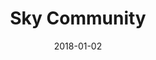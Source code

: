 ---
layout: site
title: "Sky Community"
date: 2018-01-02
categories: [entertainment]
version: 1.4.8
major: 1
minor: 4
patch: 8
slug: sky-community
link: http://helpforum.sky.com/
submitter: lpolepeddi
permalink: /sites/:slug
---